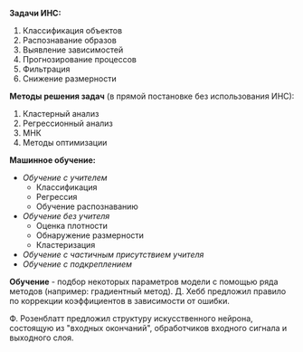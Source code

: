 **Задачи ИНС:**
1. Классификация объектов
2. Распознавание образов
3. Выявление зависимостей 
4. Прогнозирование процессов
5. Фильтрация 
6. Снижение размерности

**Методы решения задач** (в прямой постановке без использования ИНС):
1. Кластерный анализ
2. Регрессионный анализ
3. МНК
4. Методы оптимизации

**Машинное обучение:**
- *Обучение с учителем*
	- Классификация
	- Регрессия
	- Обучение распознаванию
- *Обучение без учителя*
	- Оценка плотности
	- Обнаружение размерности
	- Кластеризация
- *Обучение с частичным присутствием учителя*
- *Обучение с подкреплением*

**Обучение** - подбор некоторых параметров модели с помощью ряда методов (например: градиентный метод). 
Д. Хебб предложил правило по коррекции коэффициентов в зависимости от ошибки. 

Ф. Розенблатт предложил структуру искусственного нейрона, состоящую из "входных окончаний", обработчиков входного сигнала и выходного слоя. 

